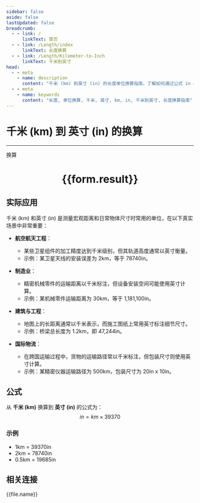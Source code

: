 ```yaml
---
sidebar: false
aside: false
lastUpdated: false
breadcrumb:
  - - link: /
      linkText: 首页
  - - link: /Length/index
      linkText: 长度换算
  - - link: /Length/Kilometer-to-Inch
      linkText: 千米到英寸
head:
  - - meta
    - name: description
      content: "千米 (km) 到英寸 (in) 的长度单位换算指南。了解如何通过公式 in = km × 39370 换算为英寸。"
  - - meta
    - name: keywords
      content: "长度, 单位换算, 千米, 英寸, km, in, 千米到英寸, 长度换算指南"
---
```

# 千米 (km) 到 英寸 (in) 的换算
---
<script setup>
import { onMounted, reactive, inject, ref } from 'vue'
import { NButton, NForm, NFormItem, NInput, NInputNumber, NSelect, NCard, useMessage,NGrid ,NGi } from 'naive-ui'
import { defineClientComponent } from 'vitepress'
import { Length } from '../../files';

const convert = inject('convert')

const form = reactive({
  number: null,
  result: '',
})

const convertHandler = () => {
  if (form.number !== null && !isNaN(form.number)) {
    const convertedValue = parseFloat(form.number) * 39370
    form.result = `${form.number}km = ${convertedValue.toFixed(0)}in`
  } else {
    form.result = '请输入有效的数值。'
  }
}
</script>

<n-form size="large" :model="form">
  <n-form-item label="千米 (km)">
    <n-input-number v-model:value="form.number" placeholder="输入千米" style="width: 100%" />
  </n-form-item>
  <n-form-item>
    <n-button type="info" @click="convertHandler" block>换算</n-button>
  </n-form-item>
</n-form>

<n-card  embedded :bordered="false" hoverable>
  <div  style="text-align:center">
    <h1>{{form.result}}</h1>
  </div>
</n-card>

## 实际应用

千米 (km) 和英寸 (in) 是测量宏观距离和日常物体尺寸时常用的单位，在以下真实场景中非常重要：

- **航空航天工程**：
  - 某些卫星组件的加工精度达到千米级别，但其轨道高度通常以英寸衡量。
  - 示例：某卫星天线的安装误差为 2km，等于 78740in。

- **制造业**：
  - 精密机械零件的运输距离以千米标注，但设备安装空间可能使用英寸计算。
  - 示例：某机械零件运输距离为 30km，等于 1,181,100in。

- **建筑与工程**：
  - 地图上的长距离通常以千米表示，而施工图纸上常用英寸标注细节尺寸。
  - 示例：桥梁总长度为 1.2km，即 47,244in。

- **国际物流**：
  - 在跨国运输过程中，货物的运输路径常以千米标注，但包装尺寸则使用英寸计算。
  - 示例：某精密仪器运输路径为 500km，包装尺寸为 20in x 10in。

## 公式

从 **千米 (km)** 换算到 **英寸 (in)** 的公式为：
$$ in = km \times 39370 $$

### 示例
- 1km = 39370in
- 2km = 78740in
- 0.5km = 19685in

## 相关连接
<n-grid x-gap="12" :cols="2">
  <n-gi v-for="(file, index) in Length" :key="index">
    <n-button
      text
      tag="a"
      :href="file.path"
      type="info"
    >
      {{file.name}}
    </n-button>
  </n-gi>
</n-grid>